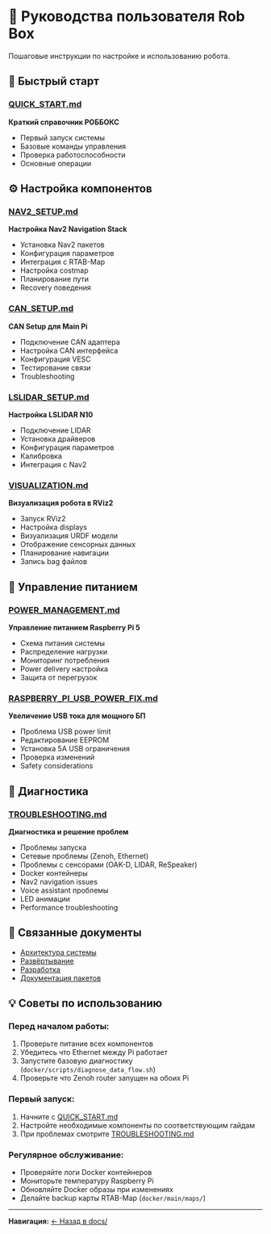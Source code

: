 # 📖 Руководства пользователя Rob Box

Пошаговые инструкции по настройке и использованию робота.

## 🚀 Быстрый старт

### [QUICK_START.md](QUICK_START.md)
**Краткий справочник РОББОКС**

- Первый запуск системы
- Базовые команды управления
- Проверка работоспособности
- Основные операции

## ⚙️ Настройка компонентов

### [NAV2_SETUP.md](NAV2_SETUP.md)
**Настройка Nav2 Navigation Stack**

- Установка Nav2 пакетов
- Конфигурация параметров
- Интеграция с RTAB-Map
- Настройка costmap
- Планирование пути
- Recovery поведения

### [CAN_SETUP.md](CAN_SETUP.md)
**CAN Setup для Main Pi**

- Подключение CAN адаптера
- Настройка CAN интерфейса
- Конфигурация VESC
- Тестирование связи
- Troubleshooting

### [LSLIDAR_SETUP.md](LSLIDAR_SETUP.md)
**Настройка LSLIDAR N10**

- Подключение LIDAR
- Установка драйверов
- Конфигурация параметров
- Калибровка
- Интеграция с Nav2

### [VISUALIZATION.md](VISUALIZATION.md)
**Визуализация робота в RViz2**

- Запуск RViz2
- Настройка displays
- Визуализация URDF модели
- Отображение сенсорных данных
- Планирование навигации
- Запись bag файлов

## 🔌 Управление питанием

### [POWER_MANAGEMENT.md](POWER_MANAGEMENT.md)
**Управление питанием Raspberry Pi 5**

- Схема питания системы
- Распределение нагрузки
- Мониторинг потребления
- Power delivery настройка
- Защита от перегрузок

### [RASPBERRY_PI_USB_POWER_FIX.md](RASPBERRY_PI_USB_POWER_FIX.md)
**Увеличение USB тока для мощного БП**

- Проблема USB power limit
- Редактирование EEPROM
- Установка 5A USB ограничения
- Проверка изменений
- Safety considerations

## 🔧 Диагностика

### [TROUBLESHOOTING.md](TROUBLESHOOTING.md)
**Диагностика и решение проблем**

- Проблемы запуска
- Сетевые проблемы (Zenoh, Ethernet)
- Проблемы с сенсорами (OAK-D, LIDAR, ReSpeaker)
- Docker контейнеры
- Nav2 navigation issues
- Voice assistant проблемы
- LED анимации
- Performance troubleshooting

## 🔗 Связанные документы

- [Архитектура системы](../architecture/SYSTEM_OVERVIEW.md)
- [Развёртывание](../deployment/)
- [Разработка](../development/)
- [Документация пакетов](../packages/)

## 💡 Советы по использованию

### Перед началом работы:
1. Проверьте питание всех компонентов
2. Убедитесь что Ethernet между Pi работает
3. Запустите базовую диагностику (`docker/scripts/diagnose_data_flow.sh`)
4. Проверьте что Zenoh router запущен на обоих Pi

### Первый запуск:
1. Начните с [QUICK_START.md](QUICK_START.md)
2. Настройте необходимые компоненты по соответствующим гайдам
3. При проблемах смотрите [TROUBLESHOOTING.md](TROUBLESHOOTING.md)

### Регулярное обслуживание:
- Проверяйте логи Docker контейнеров
- Мониторьте температуру Raspberry Pi
- Обновляйте Docker образы при изменениях
- Делайте backup карты RTAB-Map (`docker/main/maps/`)

---

**Навигация:** [← Назад в docs/](../README.md)
